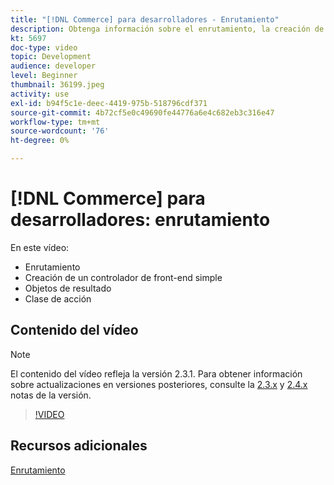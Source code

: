 ```yaml
---
title: "[!DNL Commerce] para desarrolladores - Enrutamiento"
description: Obtenga información sobre el enrutamiento, la creación de un controlador de front-end simple, objetos de resultado, clase de acción.
kt: 5697
doc-type: video
topic: Development
audience: developer
level: Beginner
thumbnail: 36199.jpeg
activity: use
exl-id: b94f5c1e-deec-4419-975b-518796cdf371
source-git-commit: 4b72cf5e0c49690fe44776a6e4c682eb3c316e47
workflow-type: tm+mt
source-wordcount: '76'
ht-degree: 0%

---
```


# [!DNL Commerce] para desarrolladores: enrutamiento

En este vídeo:

- Enrutamiento
- Creación de un controlador de front-end simple
- Objetos de resultado
- Clase de acción

## Contenido del vídeo

>[!NOTE]
>
>El contenido del vídeo refleja la versión 2.3.1. Para obtener información sobre actualizaciones en versiones posteriores, consulte la [ 2.3.x](https://devdocs.magento.com/guides/v2.3/release-notes/bk-release-notes.html) y [2.4.x](https://devdocs.magento.com/guides/v2.4/release-notes/bk-release-notes.html) notas de la versión.

>[!VIDEO](https://video.tv.adobe.com/v/36199?quality=12&learn=on)

## Recursos adicionales

[Enrutamiento](https://devdocs.magento.com/guides/v2.4/extension-dev-guide/routing.html)
